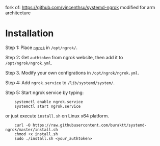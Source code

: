 fork of: https://github.com/vincenthsu/systemd-ngrok
modified for arm architecture


# Installation

Step 1: Place [`ngrok`](https://ngrok.com/download) in `/opt/ngrok/`.

Step 2: Get `authtoken` from ngrok website, then add it to `/opt/ngrok/ngrok.yml`.

Step 3. Modify your own configrations in `/opt/ngrok/ngrok.yml`.

Step 4: Add `ngrok.service` to `/lib/systemd/system/`.

Step 5: Start ngrok service by typing:

```
    systemctl enable ngrok.service
    systemctl start ngrok.service
```

or just execute `install.sh` on Linux x64 platform.

```
    curl -O https://raw.githubusercontent.com/buraktt/systemd-ngrok/master/install.sh
    chmod +x install.sh
    sudo ./install.sh <your_authtoken>
```
